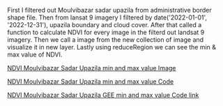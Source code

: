 First I filtered out Moulvibazar sadar upazila from administrative border shape file. Then from lansat 9 imagery I filtered by date('2022-01-01', '2022-12-31'), upazila boundary and cloud cover. After that called a function to calculate NDVI for every image in the filterd out landsat 9 imagery. Then we call a image from the new collection of image and visualize it in new layer. Lastly using reduceRegion we can see the min & max value of NDVI.

[NDVI Moulvibazar Sadar Upazila min and max value Image](https://github.com/AtikulRahi/ndviMinMax/blob/main/minMaxMoulviBazarNDVI.JPG)

[NDVI Moulvibazar Sadar Upazila min and max value Code](https://github.com/AtikulRahi/ndviMinMax/blob/main/ndviMinMax.js)

[NDVI Moulvibazar Sadar Upazila GEE min and max value Code link](https://code.earthengine.google.com/09fbddd4a6704c8ac8fdee1c38e6ee63)
